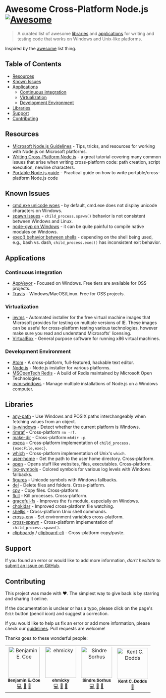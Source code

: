 # Awesome Cross-Platform Node.js [![Awesome](https://cdn.rawgit.com/sindresorhus/awesome/d7305f38d29fed78fa85652e3a63e154dd8e8829/media/badge.svg)](https://github.com/sindresorhus/awesome)

> A curated list of awesome [libraries](#libraries) and [applications](#applications) for writing and testing code that works on Windows and Unix-like platforms.

Inspired by the [awesome](https://github.com/sindresorhus/awesome) list thing.

## Table of Contents

- [Resources](#resources)
- [Known Issues](#known-issues)
- [Applications](#applications)
  - [Continuous integration](#continuous-integration)
  - [Virtualization](#virtualization)
  - [Development Environment](#developer-environment)
- [Libraries](#libraries)
- [Support](#support)
- [Contributing](#contributing)

## Resources

- [Microsoft Node.js Guidelines](https://github.com/Microsoft/nodejs-guidelines) - Tips, tricks, and resources for working with Node.js on Microsoft platforms.
- [Writing Cross-Platform Node.js](http://shapeshed.com/writing-cross-platform-node/) - a great tutorial covering many common issues that arise when writing cross-platform code: path creation, script execution, newline characters.
- [Portable Node.js guide](https://github.com/ehmicky/portable-node-guide) - Practical guide on how to write portable/cross-platform Node.js code

## Known Issues

- [cmd.exe unicode woes](https://github.com/nodejs/node-v0.x-archive/issues/7940) - by default, cmd.exe does not display unicode characters on Windows.
- [spawn issues](https://github.com/nodejs/node-v0.x-archive/issues/2318) - `child_process.spawn()` behavior is not consistent between Windows and Linux.
- [node-gyp on Windows](https://github.com/nodejs/node-gyp/issues/629) - it can be quite painful to compile native modules on Windows.
- [exec() behavior between shells](https://github.com/isaacs/spawn-wrap#contracts-and-caveats) - depending on the shell being used, e.g., bash vs. dash, `child_process.exec()` has inconsistent exit behavior.

## Applications

### Continuous integration

- [AppVeyor](http://www.appveyor.com/) - Focused on Windows. Free tiers are available for OSS projects.
- [Travis](https://travis-ci.org/) - Windows/MacOS/Linux. Free for OSS projects.

### Virtualization

- [ievms](https://github.com/amichaelparker/ievms) - Automated installer for the free virtual machine images that Microsoft provides for testing on multiple versions of IE. These images can be useful for cross-platform testing various technologies, however make sure you read and understand Microsofts' licensing.
- [VirtualBox](https://www.virtualbox.org/wiki/Downloads) - General purpose software for running x86 virtual machines.

### Development Environment

- [Atom](https://github.com/atom/atom/releases/latest) - A cross-platform, full-featured, hackable text editor.
- [Node.js](https://nodejs.org/en/download/) - Node.js installer for various platforms.
- [MSOpenTech Redis](https://github.com/MSOpenTech/redis/releases/latest) - A build of Redis maintained by Microsoft Open Technologies.
- [nvm-windows](https://github.com/coreybutler/nvm-windows) - Manage multiple installations of Node.js on a Windows computer.

## Libraries

- [any-path](https://github.com/bcoe/any-path) - Use Windows and POSIX paths interchangeably when fetching values from an object.
- [is-windows](https://github.com/jonschlinkert/is-windows) - Detect whether the current platform is Windows.
- [rimraf](https://github.com/isaacs/rimraf) - Cross-platform `rm -rf`.
- [make-dir](https://github.com/sindresorhus/make-dir) - Cross-platform `mkdir -p`.
- [execa](https://github.com/sindresorhus/execa) - Cross-platform implementation of `child_process.{execFile,exec}`.
- [which](https://github.com/npm/node-which) - Cross-platform implementation of Unix's `which`.
- [user-home](https://github.com/sindresorhus/user-home) - Get the path to the user home directory. Cross-platform.
- [open](https://github.com/sindresorhus/open) - Opens stuff like websites, files, executables. Cross-platform.
- [log-symbols](https://github.com/sindresorhus/log-symbols) - Colored symbols for various log levels with Windows fallbacks.
- [figures](https://github.com/sindresorhus/figures) - Unicode symbols with Windows fallbacks.
- [del](https://github.com/sindresorhus/del) - Delete files and folders. Cross-platform.
- [cpy](https://github.com/sindresorhus/cpy) - Copy files. Cross-platform.
- [fkill](https://github.com/sindresorhus/fkill-cli) - Kill processes. Cross-platform.
- [graceful-fs](https://github.com/isaacs/node-graceful-fs) - Improves the `fs` module, especially on Windows.
- [chokidar](https://github.com/paulmillr/chokidar) - Improved cross-platform file watching.
- [shelljs](https://github.com/shelljs/shelljs) - Cross-platform Unix shell commands.
- [cross-env](https://github.com/kentcdodds/cross-env) - Set environment variables cross-platform.
- [cross-spawn](https://github.com/IndigoUnited/node-cross-spawn) - Cross-platform implementation of `child_process.spawn()`.
- [clipboardy](https://github.com/sindresorhus/clipboardy) / [clipboard-cli](https://github.com/sindresorhus/clipboard-cli) - Cross-platform copy/paste.

## Support

If you found an error or would like to add more information, _don't hesitate_ to
[submit an issue on GitHub](../../issues).

## Contributing

This project was made with ❤️. The simplest way to give back is by starring and
sharing it online.

If the documentation is unclear or has a typo, please click on the page's `Edit`
button (pencil icon) and suggest a correction.

If you would like to help us fix an error or add more information, please check
our [guidelines](contributing.md). Pull requests are welcome!

Thanks goes to these wonderful people:

<!-- ALL-CONTRIBUTORS-LIST:START -->
<!-- prettier-ignore -->
<table><tr><td align="center"><a href="https://twitter.com/benjamincoe"><img src="https://avatars3.githubusercontent.com/u/194609?v=4" width="100px;" alt="Benjamin E. Coe"/><br /><sub><b>Benjamin E. Coe</b></sub></a><br /><a href="https://github.com/bcoe/awesome-cross-platform-nodejs/commits?author=bcoe" title="Code">💻</a> <a href="#ideas-bcoe" title="Ideas, Planning, & Feedback">🤔</a> <a href="https://github.com/bcoe/awesome-cross-platform-nodejs/commits?author=bcoe" title="Documentation">📖</a></td><td align="center"><a href="https://twitter.com/ehmicky"><img src="https://avatars2.githubusercontent.com/u/8136211?v=4" width="100px;" alt="ehmicky"/><br /><sub><b>ehmicky</b></sub></a><br /><a href="https://github.com/bcoe/awesome-cross-platform-nodejs/commits?author=ehmicky" title="Code">💻</a> <a href="#ideas-ehmicky" title="Ideas, Planning, & Feedback">🤔</a> <a href="https://github.com/bcoe/awesome-cross-platform-nodejs/commits?author=ehmicky" title="Documentation">📖</a></td><td align="center"><a href="https://sindresorhus.com"><img src="https://avatars1.githubusercontent.com/u/170270?v=4" width="100px;" alt="Sindre Sorhus"/><br /><sub><b>Sindre Sorhus</b></sub></a><br /><a href="https://github.com/bcoe/awesome-cross-platform-nodejs/commits?author=sindresorhus" title="Code">💻</a> <a href="#ideas-sindresorhus" title="Ideas, Planning, & Feedback">🤔</a> <a href="https://github.com/bcoe/awesome-cross-platform-nodejs/commits?author=sindresorhus" title="Documentation">📖</a></td><td align="center"><a href="https://kentcdodds.com"><img src="https://avatars0.githubusercontent.com/u/1500684?v=4" width="100px;" alt="Kent C. Dodds"/><br /><sub><b>Kent C. Dodds</b></sub></a><br /><a href="#ideas-kentcdodds" title="Ideas, Planning, & Feedback">🤔</a></td></tr></table>

<!-- ALL-CONTRIBUTORS-LIST:END -->
